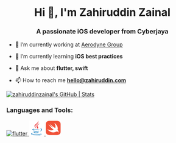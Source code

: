 <h1 align="center">Hi 👋, I'm Zahiruddin Zainal</h1>
<h3 align="center">A passionate iOS developer from Cyberjaya</h3>

- 🔭 I’m currently working at [Aerodyne Group](https://aerodyne.group/)

- 🌱 I’m currently learning **iOS best practices**

- 💬 Ask me about **flutter, swift**

- 📫 How to reach me **hello@zahiruddin.com**

[![zahiruddinzainal's GitHub | Stats](https://stats.quine.sh/zahiruddinzainal/github?theme=dark)](https://quine.sh?utm_source=widgets&utm_campaign=zahiruddinzainal)

<h3 align="left">Languages and Tools:</h3>
<p align="left"> <a href="https://flutter.dev" target="_blank" rel="noreferrer"> <img src="https://www.vectorlogo.zone/logos/flutterio/flutterio-icon.svg" alt="flutter" width="40" height="40"/> </a> <a href="https://www.java.com" target="_blank" rel="noreferrer"> <img src="https://raw.githubusercontent.com/devicons/devicon/master/icons/java/java-original.svg" alt="java" width="40" height="40"/> </a> <a href="https://developer.apple.com/swift/" target="_blank" rel="noreferrer"> <img src="https://raw.githubusercontent.com/devicons/devicon/master/icons/swift/swift-original.svg" alt="swift" width="40" height="40"/> </a> </p>


